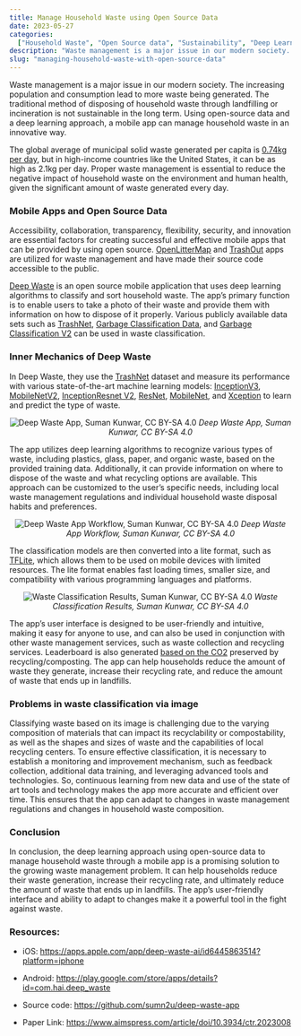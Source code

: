 ```yaml
---
title: Manage Household Waste using Open Source Data
date: 2023-05-27
categories:
  ["Household Waste", "Open Source data", "Sustainability", "Deep Learning"]
description: "Waste management is a major issue in our modern society. The increasing population and consumption lead to more waste being generated."
slug: "managing-household-waste-with-open-source-data"
---
```



Waste management is a major issue in our modern society. The increasing population and consumption lead to more waste being generated. The traditional method of disposing of household waste through landfilling or incineration is not sustainable in the long term. Using open-source data and a deep learning approach, a mobile app can manage household waste in an innovative way.

The global average of municipal solid waste generated per capita is <a href="https://datatopics.worldbank.org/what-a-waste/trends_in_solid_waste_management.html" target="_blank">0.74kg per day</a>, but in high-income countries like the United States, it can be as high as 2.1kg per day. Proper waste management is essential to reduce the negative impact of household waste on the environment and human health, given the significant amount of waste generated every day.

### **Mobile Apps and Open Source Data**

Accessibility, collaboration, transparency, flexibility, security, and innovation are essential factors for creating successful and effective mobile apps that can be provided by using open source. <a href="https://openlittermap.com/" target="_blank">OpenLitterMap</a> and <a href="https://www.trashout.ngo/" target="_blank">TrashOut</a> apps are utilized for waste management and have made their source code accessible to the public.

<a href="https://deepwaste.my.canva.site/" target="_blank">Deep Waste</a> is an open source mobile application that uses deep learning algorithms to classify and sort household waste. The app’s primary function is to enable users to take a photo of their waste and provide them with information on how to dispose of it properly. Various publicly available data sets such as <a href="https://github.com/garythung/trashnet" target="_blank">TrashNet</a>, <a href="https://www.kaggle.com/datasets/asdasdasasdas/garbage-classification" target="_blank">Garbage Classification Data</a>, and <a href="https://www.kaggle.com/datasets/sumn2u/garbage-classification-v2" target="_blank">Garbage Classification V2</a> can be used in waste classification.


### **Inner Mechanics of Deep Waste**

In Deep Waste, they use the <a href="https://github.com/garythung/trashnet" target="_blank">TrashNet</a> dataset and measure its performance with various state-of-the-art machine learning models: <a href="https://iopscience.iop.org/article/10.1088/1742-6596/1487/1/012008" target="_blank">InceptionV3</a>, <a href="https://journals.plos.org/plosone/article?id=10.1371/journal.pone.0282336" target="_blank">MobileNetV2</a>, <a href="https://ieeexplore.ieee.org/document/9563917" target="_blank">InceptionResnet V2</a>, <a href="https://ieeexplore.ieee.org/document/10034869" target="_blank">ResNet</a>, <a href="https://ieeexplore.ieee.org/document/9699161" target="_blank">MobileNet</a>, and <a href="https://ieeexplore.ieee.org/document/9299017" target="_blank">Xception</a> to learn and predict the type of waste.

<p align="center">
  <img src="https://cdn-images-1.medium.com/max/3840/1*hrneNyOValFBbEAQbAqvwg.png" alt="Deep Waste App, Suman Kunwar, CC BY-SA 4.0">
  <em>Deep Waste App, Suman Kunwar, CC BY-SA 4.0</em>
</p>


The app utilizes deep learning algorithms to recognize various types of waste, including plastics, glass, paper, and organic waste, based on the provided training data. Additionally, it can provide information on where to dispose of the waste and what recycling options are available. This approach can be customized to the user’s specific needs, including local waste management regulations and individual household waste disposal habits and preferences.

<p align="center">
  <img src="https://cdn-images-1.medium.com/max/4500/1*g9K5sMNKaflsTp5EhYzzyQ.png" alt="Deep Waste App Workflow, Suman Kunwar, CC BY-SA 4.0">
  <em>Deep Waste App Workflow, Suman Kunwar, CC BY-SA 4.0</em>
</p>


The classification models are then converted into a lite format, such as <a href="https://www.tensorflow.org/lite/guide" target="_blank">TFLite</a>, which allows them to be used on mobile devices with limited resources. The lite format enables fast loading times, smaller size, and compatibility with various programming languages and platforms.

<p align="center">
  <img src="https://cdn-images-1.medium.com/max/21412/1*orzV49TVb-rPEc9MwEzjjw.png" alt="Waste Classification Results, Suman Kunwar, CC BY-SA 4.0">
  <em>Waste Classification Results, Suman Kunwar, CC BY-SA 4.0</em>
</p>

The app’s user interface is designed to be user-friendly and intuitive, making it easy for anyone to use, and can also be used in conjunction with other waste management services, such as waste collection and recycling services. Leaderboard is also generated <a href="https://www.stopwaste.co/calculator/" target="_blank">based on the CO2</a> preserved by recycling/composting. The app can help households reduce the amount of waste they generate, increase their recycling rate, and reduce the amount of waste that ends up in landfills.

### **Problems in waste classification via image**

Classifying waste based on its image is challenging due to the varying composition of materials that can impact its recyclability or compostability, as well as the shapes and sizes of waste and the capabilities of local recycling centers. To ensure effective classification, it is necessary to establish a monitoring and improvement mechanism, such as feedback collection, additional data training, and leveraging advanced tools and technologies. So, continuous learning from new data and use of the state of art tools and technology makes the app more accurate and efficient over time. This ensures that the app can adapt to changes in waste management regulations and changes in household waste composition.

### **Conclusion**

In conclusion, the deep learning approach using open-source data to manage household waste through a mobile app is a promising solution to the growing waste management problem. It can help households reduce their waste generation, increase their recycling rate, and ultimately reduce the amount of waste that ends up in landfills. The app’s user-friendly interface and ability to adapt to changes make it a powerful tool in the fight against waste.

### Resources:

* iOS: <a href="https://apps.apple.com/app/deep-waste-ai/id6445863514?platform=iphone" target="_blank">https://apps.apple.com/app/deep-waste-ai/id6445863514?platform=iphone</a>

* Android: <a href="https://play.google.com/store/apps/details?id=com.hai.deep_waste" target="_blank">https://play.google.com/store/apps/details?id=com.hai.deep_waste</a>

* Source code: <a href="https://github.com/sumn2u/deep-waste-app" target="_blank">https://github.com/sumn2u/deep-waste-app</a>
* Paper Link: <a href="https://www.aimspress.com/article/doi/10.3934/ctr.2023008?viewType=HTML" target="_blank">https://www.aimspress.com/article/doi/10.3934/ctr.2023008</a>
